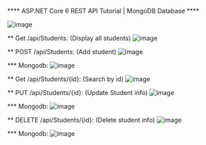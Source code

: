 **** ASP.NET Core 6 REST API Tutorial | MongoDB Database ****

![image](https://github.com/TaimaHamadneh/student-management/assets/98472054/1f00d3c4-b227-4961-8953-0442a8fce02e)

** Get /api/Students:
(Display all students)
![image](https://github.com/TaimaHamadneh/student-management/assets/98472054/2687d0ef-51d9-4554-97a1-036fe439b503)

** POST /api/Students:
(Add student)
![image](https://github.com/TaimaHamadneh/student-management/assets/98472054/d14cb149-ab14-4dcd-b426-a34bbda19422)

*** Mongodb:
![image](https://github.com/TaimaHamadneh/student-management/assets/98472054/2bfa1810-c4ca-4da3-aa6e-63ecefb5e42f)

** Get /api/Students/{id}:
(Search by id)
![image](https://github.com/TaimaHamadneh/student-management/assets/98472054/cb76589b-e54d-46b5-b04c-553e834afcdd)

** PUT /api/Students/{id}:
(Update Student info)
![image](https://github.com/TaimaHamadneh/student-management/assets/98472054/0b62e43b-5298-40e5-85b2-e738630bec88)

*** Mongodb:
![image](https://github.com/TaimaHamadneh/student-management/assets/98472054/aff62a46-4811-4c12-8e10-a18dca16c6c8)

** DELETE /api/Students/{id}:
(Delete student info)
![image](https://github.com/TaimaHamadneh/student-management/assets/98472054/53bea9c9-3e31-4b95-bb59-735d970e637f)

*** Mongodb:
![image](https://github.com/TaimaHamadneh/student-management/assets/98472054/4fa8eb67-7e8d-47de-9014-137e16570f6b)

